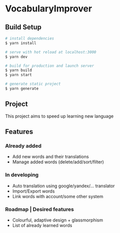# VocabularyImprover

## Build Setup

```bash
# install dependencies
$ yarn install

# serve with hot reload at localhost:3000
$ yarn dev

# build for production and launch server
$ yarn build
$ yarn start

# generate static project
$ yarn generate
```

## Project

This project aims to speed up learning new language

## Features

### Already added

- Add new words and their translations
- Manage added words (delete/add/sort/filter)

### In developing

- Auto translation using google/yandex/... translator
- Import/Export words
- Link words with account/some other system

### Roadmap | Desired features

- Colourful, adaptive design + glassmorphism
- List of already learned words
